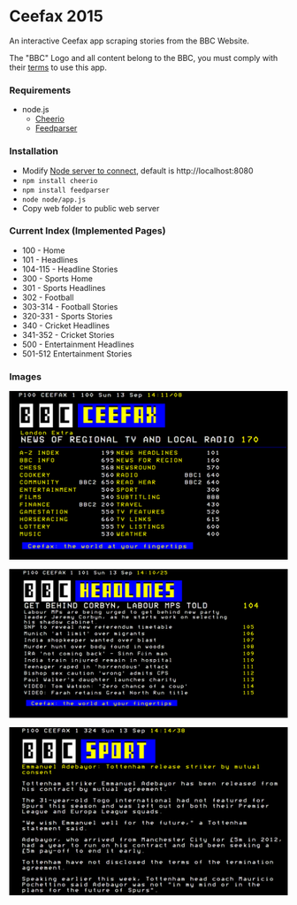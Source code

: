 # Ceefax 2015
An interactive Ceefax app scraping stories from the BBC Website.

The "BBC" Logo and all content belong to the BBC, you must comply with their [terms](http://www.bbc.co.uk/terms/personal.shtml) to use this app.

### Requirements
* node.js
  * [Cheerio](https://github.com/cheeriojs/cheerio)
  * [Feedparser](https://github.com/danmactough/node-feedparser)

### Installation
* Modify [Node server to connect](clock.js#L163), default is http://localhost:8080
* ``` npm install cheerio ```
* ```npm install feedparser```
* ```node node/app.js```
* Copy web folder to public web server

### Current Index (Implemented Pages)
* 100 - Home
* 101 - Headlines
* 104-115 - Headline Stories
* 300 - Sports Home
* 301 - Sports Headlines
* 302 - Football
* 303-314 - Football Stories
* 320-331 - Sports Stories
* 340 - Cricket Headlines
* 341-352 - Cricket Stories
* 500 - Entertainment Headlines
* 501-512 Entertainment Stories

### Images
![home](img/home.png "")

![headlines](img/headlines.png "")

![sport](img/sport.png "")
